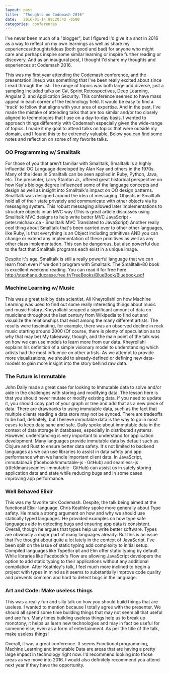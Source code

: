 ```yaml
---
layout: post
title:  "Thoughts on Codemash 2016"
date:   2016-01-14 09:20:42 -0500
categories: conferences
---
```

I've never been much of a "blogger", but I figured I'd give it a shot in 2016 as a way to reflect on my own learnings as well as share my experiences/thoughts/ideas (both good and bad) for anyone who might care and perhaps inspire some similar learning or inspire further reading or discovery. And as an inaugural post, I thought I'd share my thoughts and experiences at Codemash 2016.

 This was my first year attending the Codemash conference, and the presentation lineup was something that I've been really excited about since I read through the list. The range of topics was both large and diverse, just a sampling included talks on C#, Sprint Retrospectives, Deep Learning, Angular 2, and Application Security. This conference seemed to have mass appeal in each corner of the technology field. It would be easy to find a 'track' to follow that aligns with your area of expertise. And in the past, I've made the mistake of attending talks that are too similar and/or too closely aligned to technologies that I use on a day-to-day basis. I wanted to approach things differently with Codemash especially given the wide-range of topics.  I made it my goal to attend talks on topics that were outside my domain, and I found this to be extremely valuable. Below you can find some notes and reflection on some of my favorite talks.

### OO Programming w/ Smalltalk

For those of you that aren't familiar with Smalltalk, Smalltalk is a highly influential OO Language developed by Alan Kay and others in the 1970s.  Many of the ideas in Smalltalk can be seen applied in Ruby, Python, Java, etc. The presenter, Larry Stanton Jr., offered great historical perspective on how Kay's biology degree influenced some of the language concepts and design as well as insight into Smalltalk's impact on OO design patterns. Smalltalk was designed around the idea of messaging. Objects in Smalltalk hold all of their state privately and communicate with other objects via its messaging system. This robust messaging allowed later implementations to structure objects in an MVC way (This is great article discusses using Smalltalk MVC designs to help write better MVC JavaScript - peter.michaux.ca - Smalltalk MVC Translated to JavaScript) Another really cool thing about Smalltalk that's been carried over to other other languages, like Ruby, is that everything is an Object including primitives AND you can change or extend any implementation of these primitives as well as any other class implementation. This can be dangerous, but also powerful due to the fact that Smalltalk programs each exist in a unique image.

Despite it's age, Smalltalk is still a really powerful language that we can learn from even if we don't program with Smalltalk. The Smalltalk-80 book is excellent weekend reading. You can read it for free here: http://stephane.ducasse.free.fr/FreeBooks/BlueBook/Bluebook.pdf

### Machine Learning w/ Music

This was a great talk by data scientist, Ali Kheyrollahi on how Machine Learning was used to find out some really interesting things about music and music history. Kheyrollahi scraped a significant amount of data on musicians throughout the last century from Wikipedia to find out and visualize the relationships that exist among the many different artists. The results were fascinating, for example, there was an observed decline in rock music starting around 2000 (Of course, there is plenty of speculation as to why that may be) My takeaway, though, and the main point of the talk was on how we can use models to learn more from our data. Kheyrollahi explains his definition of a simple visionary model to understanding which artists had the most influence on other artists. As we attempt to provide more visualizations, we should to already-defined or defining new data-models to gain more insight into the story behind raw data.

### The Future is Immutable

John Daily made a great case for looking to Immutable data to solve and/or aide in the challenges with storing and modifying data. The lesson here is that you should never mutate or modify existing data. If you need to update it, you should copy part of your graph or tree and add that as a new piece of data. There are drawbacks to using immutable data, such as the fact that multiple clients reading a data store may not be synced. There are tradeoffs to be had, definitely, but I believe immutable data is the way to go in most cases to keep data sane and safe. Daily spoke about immutable data in the context of data storage in databases, especially in distributed systems. However, understanding is very important to understand for application development. Many languages provide immutable data by default such as Clojure and Rust to ensure better data safety. It's not limited to backend languages as we can use libraries to assist in data safety and app performance when we handle important client data. In JavaScript, immutableJS (facebook/immutable-js · GitHub) and seamless-js (rtfeldman/seamles-immutable · GitHub) can assist us in safely storing application data and state while reducing bugs and in some cases improving app performance.

### Well Behaved Elixir

This was my favorite talk Codemash. Despite, the talk being aimed at the functional Elixir language, Chris Keathley spoke more generally about Type safety. He made a strong argument on how and why we should use statically typed languages. He provided examples on how type safe languages aide in detecting bugs and ensuring app data is consistent. Overall, though he argues that types help us write better software. Types are obviously a major part of many languages already.  But this is an issue that I've thought about quite a lot lately in the context of JavaScript. I've been split on the issue of static typing add complexity to initial setup. Compiled languages like TypeScript and Elm offer static typing by default. While libraries like Facebook's Flow are allowing JavaScript developers the option to add static typing to their applications without any additional compilation. After Keathley's talk, I feel much more inclined to begin a project with types in mind as it seems to substantially improve code quality and prevents common and hard to detect bugs in the language.

### Art and Code: Make useless things

This was a really fun and silly talk on how you should build things that are useless. I wanted to mention because I totally agree with the presenter. We should all spend some time building things that may not seem all that useful and are fun. Many times building useless things help us to break up monotony, it helps us learn new technologies and may in fact be useful for someone else, even as a form of entertainment. As per the title of the talk, make useless things!


Overall, it was a great conference. It seems Functional programming, Machine Learning and Immutable Data are areas that are having a pretty large impact in technology right now. I'd recommend looking into those areas as we move into 2016. I would also definitely recommend you attend next year if they have the opportunity.
